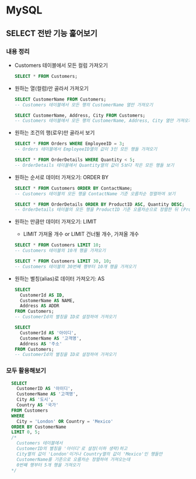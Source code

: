 # MySQL

## SELECT 전반 기능 훑어보기

### 내용 정리
- Customers 테이블에서 모든 컬럼 가져오기
  ```sql
  SELECT * FROM Customers;
  ```

- 원하는 열(컬럼)만 골라서 가져오기
  ```sql
  SELECT CustomerName FROM Customers;
  -- Customers 테이블에서 모든 행의 CustomerName 열만 가져오기
  
  SELECT CustomerName, Address, City FROM Customers;
  -- Customers 테이블에서 모든 행의 CustomerName, Address, City 열만 가져오기
  ```

- 원하는 조건의 행(로우)만 골라서 보기
  ```sql
  SELECT * FROM Orders WHERE EmployeeID = 3;
  -- Orders 테이블에서 EmployeeID열의 값이 3인 모든 행들 가져오기

  SELECT * FROM OrderDetails WHERE Quantity < 5;
  -- OrderDetails 테이블에서 Quantity열의 값이 5보다 작은 모든 행들 보기
  ```

- 원하는 순서로 데이터 가져오기: ORDER BY
  ```sql
  SELECT * FROM Customers ORDER BY ContactName;
  -- Customers 테이블의 모든 행을 ContactName 기준 오름차순 정렬하여 보기

  SELECT * FROM OrderDetails ORDER BY ProductID ASC, Quantity DESC;
  -- OrderDetails 테이블의 모든 행을 ProductID 기준 오름차순으로 정렬한 뒤 (ProductID가 같을 경우) Quantity를 기준으로 내림차순 정렬하여 보기
  ```
  
- 원하는 만큼만 데이터 가져오기: LIMIT
  - LIMIT 가져올 개수 or LIMIT 건너뛸 개수, 가져올 개수
  ```sql
  SELECT * FROM Customers LIMIT 10;
  -- Customers 테이블의 10개 행을 가져오기

  SELECT * FROM Customers LIMIT 30, 10;
  -- Customers 테이블의 30번째 행부터 10개 행을 가져오기
  ```
  
- 원하는 별칭(alias)로 데이터 가져오기: AS
  ```sql
  SELECT
    CustomerId AS ID,
    CustomerName AS NAME,
    Address AS ADDR
  FROM Customers;
  -- CustomerId의 별칭을 ID로 설정하여 가져오기

  SELECT
    CustomerId AS '아이디',
    CustomerName AS '고객명',
    Address AS '주소'
  FROM Customers;
  -- CustomerId의 별칭을 ID로 설정하여 가져오기
  ```
  
### 모두 활용해보기
```sql
  SELECT
    CustomerID AS '아이디',
    CustomerName AS '고객명',
    City AS '도시',
    Country AS '국가'
  FROM Customers
  WHERE
    City = 'London' OR Country = 'Mexico'
  ORDER BY CustomerName
  LIMIT 0, 5;
  /*
    Customers 테이블에서
    CustomerID의 별칭을 '아이디'로 설정(이하 생략)하고
    City열의 값이 'London'이거나 Country열의 값이 'Mexico'인 행들만
    CustomerName를 기준으로 오름차순 정렬하여 가져오는데
    0번째 행부터 5개 행을 가져오기
  */ 
```